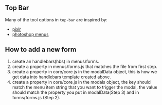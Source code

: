
## Top Bar

Many of the tool options in `top-bar` are inspired by:
- [pixlr](https://pixlr.com/e/#editor)
- [photoshop menus](https://www.lifewire.com/navigating-the-adobe-photoshop-menu-bar-4091953)

## How to add a new form
1. create an handlebars(hbs) in menus/forms.
2. create a property in menus/forms.js that matches the file from first step.
3. create a property in core/core.js in the modalData object, this is how we get data into handlebars template created above.
4. create a property in core/core.js in the modals object, the key should match the menu item string that you want to trigger the modal, the value should match the property you put in modalData(Step 3) and in forms/forms.js (Step 2).
